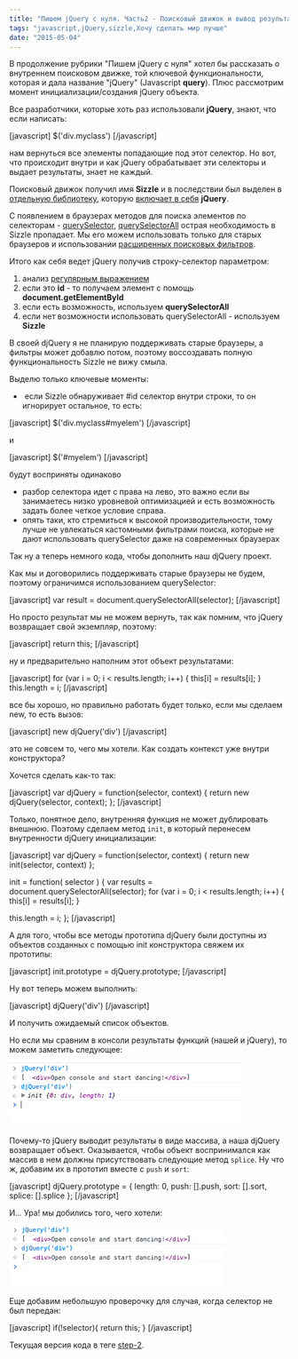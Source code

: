 ```yaml
---
title: "Пишем jQuery c нуля. Часть2 - Поисковый движок и вывод результатов"
tags: "javascript,jQuery,sizzle,Хочу сделать мир лучше"
date: "2015-05-04"
---
```


В продолжение рубрики "Пишем jQuery c нуля" хотел бы рассказать о внутреннем поисковом движке, той ключевой функциональности, которая и дала название "jQuery" (Javascript **query**). Плюс рассмотрим момент инициализации/создания jQuery объекта.

Все разработчики, которые хоть раз использовали **jQuery**, знают, что если написать:

[javascript] $('div.myclass') [/javascript]

нам вернуться все элементы попадающие под этот селектор. Но вот, что происходит внутри и как jQuery обрабатывает эти селекторы и выдает результаты, знает не каждый.

Поисковый движок получил имя **Sizzle** и в последствии был выделен в [отдельную библиотеку](https://sizzlejs.com/ "https://sizzlejs.com/"), которую [включает в себя](https://github.com/jquery/jquery/blob/master/src/selector-sizzle.js#L6 "github.com") **jQuery**.

С появлением в браузерах методов для поиска элементов по селекторам - [querySelector](https://developer.mozilla.org/ru/docs/Web/API/Document/querySelector "developer.mozilla.org"), [querySelectorAll](https://developer.mozilla.org/ru/docs/Web/API/Document/querySelectorAll "developer.mozilla.org") острая необходимость в Sizzle пропадает. Мы его можем использовать только для старых браузеров и использовании [расширенных поисковых фильтров](https://api.jquery.com/category/selectors/ "api.jquery.com").

Итого как себя ведет jQuery получив строку-селектор параметром:

1. анализ [регулярным выражением](https://github.com/jquery/jquery/blob/master/src/core/init.js#L16 "github.com")
2. если это **id** - то получаем элемент с помощь **document.getElementById**
3. если есть возможность, используем **querySelectorAll**
4. если нет возможности использовать querySelectorAll - используем **Sizzle**

В своей djQuery я не планирую поддерживать старые браузеры, а фильтры может добавлю потом, поэтому воссоздавать полную функциональность Sizzle не вижу смыла.

Выделю только ключевые моменты:

-  если Sizzle обнаруживает #id селектор внутри строки, то он игнорирует остальное, то есть:

[javascript] $('div.myclass#myelem') [/javascript]

и

[javascript] $('#myelem') [/javascript]

будут восприняты одинаково

- разбор селектора идет с права на лево, это важно если вы занимаетесь низко уровневой оптимизацией и есть возможность задать более четкое условие справа.
- опять таки, кто стремиться к высокой производительности, тому лучше не увлекаться кастомными фильтрами поиска, которые не дают использовать querySelector даже на современных браузерах

Так ну а теперь немного кода, чтобы дополнить наш djQuery проект.

Как мы и договорились поддерживать старые браузеры не будем, поэтому ограничимся использованием querySelector:

[javascript] var result = document.querySelectorAll(selector); [/javascript]

Но просто результат мы не можем вернуть, так как помним, что jQuery возвращает свой экземпляр, поэтому:

[javascript] return this; [/javascript]

ну и предварительно наполним этот объект результатами:

[javascript] for (var i = 0; i < results.length; i++) { this[i] = results[i]; } this.length = i; [/javascript]

все бы хорошо, но правильно работать будет только, если мы сделаем new, то есть вызов:

[javascript] new djQuery('div') [/javascript]

это не совсем то, чего мы хотели. Как создать контекст уже внутри конструктора?

Хочется сделать как-то так:

[javascript] var djQuery = function(selector, context) { return new djQuery(selector, context); }; [/javascript]

Только, понятное дело, внутренняя функция не может дублировать внешнюю. Поэтому сделаем метод `init`, в который перенесем внутренности djQuery инициализации:

[javascript] var djQuery = function(selector, context) { return new init(selector, context) };

init = function( selector ) { var results = document.querySelectorAll(selector); for (var i = 0; i < results.length; i++) { this[i] = results[i]; }

this.length = i; }; [/javascript]

А для того, чтобы все методы прототипа djQuery были доступны из объектов созданных с помощью init конструктора свяжем их прототипы:

[javascript] init.prototype = djQuery.prototype; [/javascript]

Ну вот теперь можем выполнить:

[javascript] djQuery('div') [/javascript]

И получить ожидаемый список объектов.

Но если мы сравним в консоли результаты функций (нашей и jQuery), то можем заметить следующее:

![jQuery vs djQuery](images/Screenshot-2015-05-02-22.26.42.png)

Почему-то jQuery выводит результаты в виде массива, а наша djQuery возвращает объект. Оказывается, чтобы объект воспринимался как массив в нем должны присутствовать следующие метод `splice`. Ну что ж, добавим их в прототип вместе с `push` и `sort`:

[javascript] djQuery.prototype = { length: 0, push: [].push, sort: [].sort, splice: [].splice }; [/javascript]

И... Ура! мы добились того, чего хотели:

![jQuery vs djQuery array view](images/Screenshot-2015-05-02-22.32.55.png)

Еще добавим небольшую проверочку для случая, когда селектор не был передан:

[javascript] if(!selector){ return this; } [/javascript]

Текущая версия кода в теге [step-2](https://github.com/stevermeister/djQuery/tree/step-2).

